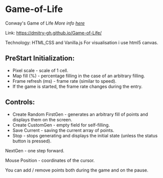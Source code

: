 # Game-of-Life
Conway's Game of Life 
_More info [here](https://en.wikipedia.org/wiki/Conway%27s_Game_of_Life)_

Link: https://dmitry-gh.github.io/Game-of-Life/

Technology: HTML,CSS and Vanilla.js
For visualisation i use html5 canvas.

## PreStart Initialization:

+ Pixel scale - scale of 1 cell.
+ Map fill (%) - percentage filling in the case of an arbitrary filling.
+ Frame refresh (ms) - frame rate (similar to speed).
+ If the game is started, the frame rate changes during the entry.

## Controls: 
+ Create Random FirstGen - generates an arbitrary fill of points and displays them on the screen.
+ Create CustomGen - empty field for self-filling.
+ Save Current - saving the current array of points.
+ Stop - stops generating and displays the initial state (unless the status button is pressed).

NextGen - one step forward.

Mouse Position - coordinates of the cursor.

You can add / remove points both during the game and on the pause.
